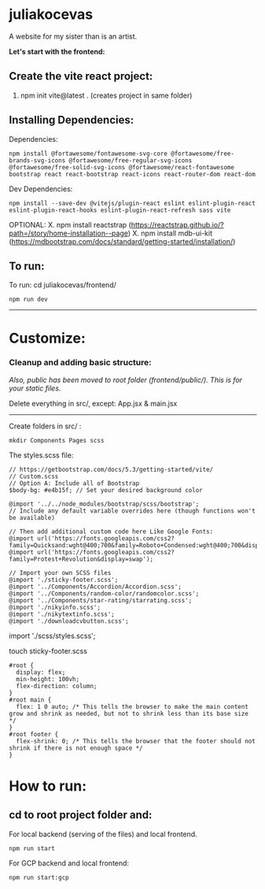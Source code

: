 # juliakocevas

A website for my sister than is an artist.

**Let's start with the frontend:**

## Create the vite react project:

1. npm init vite@latest . (creates project in same folder)

## Installing Dependencies:

Dependencies:

```
npm install @fortawesome/fontawesome-svg-core @fortawesome/free-brands-svg-icons @fortawesome/free-regular-svg-icons @fortawesome/free-solid-svg-icons @fortawesome/react-fontawesome bootstrap react react-bootstrap react-icons react-router-dom react-dom
```

Dev Dependencies:

```
npm install --save-dev @vitejs/plugin-react eslint eslint-plugin-react eslint-plugin-react-hooks eslint-plugin-react-refresh sass vite
```

OPTIONAL: X. npm install reactstrap (https://reactstrap.github.io/?path=/story/home-installation--page) X. npm install mdb-ui-kit (https://mdbootstrap.com/docs/standard/getting-started/installation/)

## To run:

To run: cd juliakocevas/frontend/

```
npm run dev
```

---

# Customize:

### Cleanup and adding basic structure:

_Also, public has been moved to root folder (frontend/public/). This is for your static files._

Delete everything in src/, except:
App.jsx & main.jsx

---

Create folders in src/ :

```
mkdir Components Pages scss
```

The styles.scss file:

```
// https://getbootstrap.com/docs/5.3/getting-started/vite/
// Custom.scss
// Option A: Include all of Bootstrap
$body-bg: #e4b15f; // Set your desired background color

@import '../../node_modules/bootstrap/scss/bootstrap';
// Include any default variable overrides here (though functions won't be available)

// Then add additional custom code here Like Google Fonts:
@import url('https://fonts.googleapis.com/css2?family=Quicksand:wght@400;700&family=Roboto+Condensed:wght@400;700&display=swap');
@import url('https://fonts.googleapis.com/css2?family=Protest+Revolution&display=swap');

// Import your own SCSS files
@import './sticky-footer.scss';
@import '../Components/Accordion/Accordion.scss';
@import '../Components/random-color/randomcolor.scss';
@import '../Components/star-rating/starrating.scss';
@import './nikyinfo.scss';
@import './nikytextinfo.scss';
@import './downloadcvbutton.scss';

```

import './scss/styles.scss';

touch sticky-footer.scss

```
#root {
  display: flex;
  min-height: 100vh;
  flex-direction: column;
}
#root main {
  flex: 1 0 auto; /* This tells the browser to make the main content grow and shrink as needed, but not to shrink less than its base size */
}
#root footer {
  flex-shrink: 0; /* This tells the browser that the footer should not shrink if there is not enough space */
}
```

# How to run:

## cd to root project folder and:

For local backend (serving of the files) and local frontend.

```
npm run start
```

For GCP backend and local frontend:

```
npm run start:gcp
```
